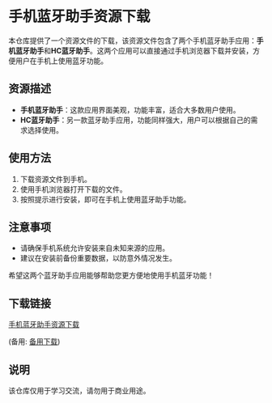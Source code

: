 # 手机蓝牙助手资源下载

本仓库提供了一个资源文件的下载，该资源文件包含了两个手机蓝牙助手应用：**手机蓝牙助手**和**HC蓝牙助手**。这两个应用可以直接通过手机浏览器下载并安装，方便用户在手机上使用蓝牙功能。

## 资源描述

- **手机蓝牙助手**：这款应用界面美观，功能丰富，适合大多数用户使用。
- **HC蓝牙助手**：另一款蓝牙助手应用，功能同样强大，用户可以根据自己的需求选择使用。

## 使用方法

1. 下载资源文件到手机。
2. 使用手机浏览器打开下载的文件。
3. 按照提示进行安装，即可在手机上使用蓝牙助手功能。

## 注意事项

- 请确保手机系统允许安装来自未知来源的应用。
- 建议在安装前备份重要数据，以防意外情况发生。

希望这两个蓝牙助手应用能够帮助您更方便地使用手机蓝牙功能！

## 下载链接
[手机蓝牙助手资源下载]() 

(备用: [备用下载](https://pan.baidu.com/s/12whJjMxDwbRvWenZXyVZ_Q?pwd=1234))

## 说明

该仓库仅用于学习交流，请勿用于商业用途。
